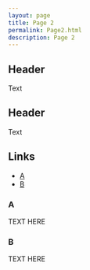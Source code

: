 ```yaml
---
layout: page
title: Page 2
permalink: Page2.html
description: Page 2
---
```


## Header

Text 

## Header

Text

## Links

- [A](#A)
- [B](#B)


### A

TEXT HERE

### B

TEXT HERE
